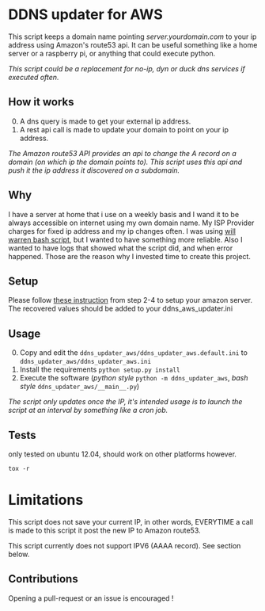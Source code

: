 # DDNS updater for AWS
This script keeps a domain name pointing *server.yourdomain.com* to your ip address using Amazon's route53 api. It can be useful something like a home server or a raspberry pi, or anything that could execute python.

*This script could be a replacement for no-ip, dyn or duck dns services if executed often.*

## How it works

0. A dns query is made to get your external ip address.
0. A rest api call is made to update your domain to point on your ip address.


*The Amazon route53 API provides an api to change the A record on a domain (on which ip the domain points to). This script uses this api and push it the ip address it discovered on a subdomain.*

## Why

I have a server at home that i use on a weekly basis and I wand it to be always accessible on internet using my own domain name. My ISP Provider charges for fixed ip address and my ip changes often. I was using [will warren bash script](https://willwarren.com/2014/07/03/roll-dynamic-dns-service-using-amazon-route53/), but I wanted to have something more reliable.
Also I wanted to have logs that showed what the script did, and when error happened.
Those are the reason why I invested time to create this project.

## Setup

Please follow [these instruction](https://willwarren.com/2014/07/03/roll-dynamic-dns-service-using-amazon-route53/#step-2-set-up-your-hosted-zone-on-route53:bef5789d633e223574fb4cc7b8ade916)
from step 2-4 to setup your amazon server. The recovered values should be added to your ddns_aws_updater.ini


## Usage

0. Copy and edit the `ddns_updater_aws/ddns_updater_aws.default.ini` to `ddns_updater_aws/ddns_updater_aws.ini`
0. Install the requirements `python setup.py install`
0. Execute the software (*python style* `python -m ddns_updater_aws`, *bash style* `ddns_updater_aws/__main__.py`)

*The script only updates once the IP, it's intended usage is to launch the script at an interval by something like a cron job.*

## Tests
only tested on ubuntu 12.04, should work on other platforms however.

`tox -r`

# Limitations
This script does not save your current IP, in other words, EVERYTIME a call is made to this script it post the new IP to Amazon route53.

This script currently does not support IPV6 (AAAA record). See section below.

## Contributions
Opening a pull-request or an issue is encouraged !
